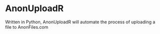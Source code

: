 # AnonUploadR
Written in Python, AnonUploadR will automate the process of uploading a file to AnonFiles.com
